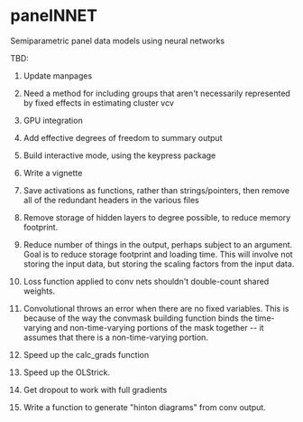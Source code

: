 # panelNNET
Semiparametric panel data models using neural networks

TBD:

1.  Update manpages

2.  Need a method for including groups that aren't necessarily represented by fixed effects in estimating cluster vcv

3.  GPU integration

4.  Add effective degrees of freedom to summary output

5.  Build interactive mode, using the keypress package

6.  Write a vignette

7.  Save activations as functions, rather than strings/pointers, then remove all of the redundant headers in the various files

8.  Remove storage of hidden layers to degree possible, to reduce memory footprint.

9.  Reduce number of things in the output, perhaps subject to an argument.  Goal is to reduce storage footprint and loading time.  This will involve not storing the input data, but storing the scaling factors from the input data.

10.  Loss function applied to conv nets shouldn't double-count shared weights.

11.  Convolutional throws an error when there are no fixed variables.  This is because of the way the convmask building function binds the time-varying and non-time-varying portions of the mask together -- it assumes that there is a non-time-varying portion.

12.  Speed up the calc_grads function

13.  Speed up the OLStrick.

14.  Get dropout to work with full gradients

15.  Write a function to generate "hinton diagrams" from conv output.
